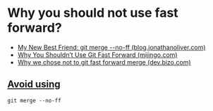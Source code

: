 # Why you should not use fast forward?

* [My New Best Friend: git merge --no-ff (blog.jonathanoliver.com)](https://blog.jonathanoliver.com/my-new-best-friend-git-merge-no-ff/)
* [Why You Shouldn’t Use Git Fast Forward (mijingo.com)](https://mijingo.com/blog/why-you-shouldnt-use-git-fast-forward)
* [Why we chose not to git fast forward merge (dev.bizo.com)](http://dev.bizo.com/2014/02/why-we-chose-not-to-git-fast-forward-merge.html)

## [Avoid using](https://stackoverflow.com/questions/9069061/what-is-the-difference-between-git-merge-and-git-merge-no-ff)

```shell
git merge --no-ff
```